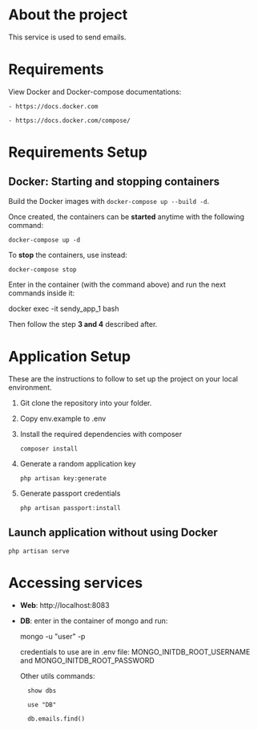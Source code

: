 # About the project

This service is used to send emails.

# Requirements

View Docker and Docker-compose documentations:

    - https://docs.docker.com

    - https://docs.docker.com/compose/

# Requirements Setup

## Docker: Starting and stopping containers

Build the Docker images with `docker-compose up --build -d`.

Once created, the containers can be **started** anytime with the following command:

    docker-compose up -d

To **stop** the containers, use instead:

    docker-compose stop

Enter in the container (with the command above) and run the next commands inside it:

docker exec -it sendy_app_1 bash

Then follow the step **3 and 4** described after.

# Application Setup

These are the instructions to follow to set up the project on your local environment.

1.  Git clone the repository into your folder.

2.  Copy env.example to .env

3.  Install the required dependencies with composer

        composer install

4.  Generate a random application key

        php artisan key:generate

5.  Generate passport credentials

        php artisan passport:install

## Launch application without using Docker

    php artisan serve

# Accessing services

- **Web**: http://localhost:8083

- **DB**: enter in the container of mongo and run:

  mongo -u "user" -p

  credentials to use are in .env file: MONGO_INITDB_ROOT_USERNAME and MONGO_INITDB_ROOT_PASSWORD

  Other utils commands:

        show dbs

        use "DB"

        db.emails.find()
